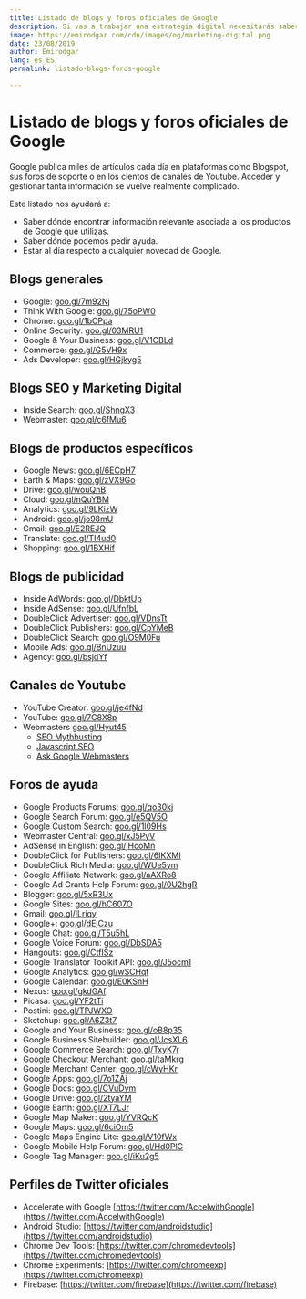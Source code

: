 ```yaml
---
title: Listado de blogs y foros oficiales de Google
description: Si vas a trabajar una estrategia digital necesitarás saber dónde encontrar toda la información relacionada con Google
image: https://emirodgar.com/cdn/images/og/marketing-digital.png
date: 23/08/2019
author: Emirodgar
lang: es_ES
permalink: listado-blogs-foros-google

---
```


# Listado de blogs y foros oficiales de Google

Google publica miles de artículos cada día en plataformas como Blogspot, sus foros de soporte o en los cientos de canales de Youtube. Acceder y gestionar tanta información se vuelve realmente complicado.

Este listado nos ayudará a:

 - Saber dónde encontrar información relevante asociada a los productos de Google que utilizas.
 - Saber dónde podemos pedir ayuda.
 - Estar al día respecto a cualquier novedad de Google.

## Blogs generales

- Google:  [goo.gl/7m92Nj](http://goo.gl/7m92Nj)
- Think With Google:  [goo.gl/75oPW0](http://goo.gl/75oPW0)
- Chrome:  [goo.gl/1bCPpa](http://goo.gl/1bCPpa)
- Online Security:  [goo.gl/03MRU1](http://goo.gl/03MRU1)
-   Google & Your Business:  [goo.gl/V1CBLd](http://goo.gl/V1CBLd)
-   Commerce:  [goo.gl/G5VH9x](http://goo.gl/G5VH9x)
-  Ads Developer: [goo.gl/HGjkyg5](https://googleadsdeveloper.blogspot.com/)

## Blogs SEO y Marketing Digital

-   Inside Search:  [goo.gl/ShngX3](http://goo.gl/ShngX3)
-   Webmaster:  [goo.gl/c6fMu6](http://goo.gl/c6fMu6)

## Blogs de productos específicos

-   Google News:  [goo.gl/6ECpH7](http://goo.gl/6ECpH7)
-   Earth & Maps:  [goo.gl/zVX9Go](http://goo.gl/zVX9Go)
-   Drive:  [goo.gl/wouQnB](http://goo.gl/wouQnB)
-   Cloud:  [goo.gl/nQuYBM](http://goo.gl/nQuYBM)
-   Analytics:  [goo.gl/9LKizW](http://goo.gl/9LKizW)
-   Android:  [goo.gl/jo98mU](http://goo.gl/jo98mU)
-  Gmail:  [goo.gl/E2REJQ](http://goo.gl/E2REJQ)
-   Translate:  [goo.gl/TI4ud0](http://goo.gl/TI4ud0)
-   Shopping:  [goo.gl/1BXHif](http://goo.gl/1BXHif)

## Blogs de publicidad

-   Inside AdWords:  [goo.gl/DbktUp](http://goo.gl/DbktUp)
-   Inside AdSense:  [goo.gl/UfnfbL](http://goo.gl/UfnfbL)
-   DoubleClick Advertiser:  [goo.gl/VDnsTt](http://goo.gl/VDnsTt)
-   DoubleClick Publishers:  [goo.gl/CpYMeB](http://goo.gl/CpYMeB)
-   DoubleClick Search:  [goo.gl/O9M0Fu](http://goo.gl/O9M0Fu)
-   Mobile Ads:  [goo.gl/BnUzuu](http://goo.gl/BnUzuu)
-   Agency:  [goo.gl/bsjdYf](http://goo.gl/bsjdYf)

## Canales de Youtube

-   YouTube Creator:  [goo.gl/je4fNd](http://goo.gl/je4fNd)
-   YouTube:  [goo.gl/7C8X8p](http://goo.gl/7C8X8p)
- Webmasters [goo.gl/Hyut45](https://www.youtube.com/channel/UCWf2ZlNsCGDS89VBF_awNvA)
  - [SEO Mythbusting](https://www.youtube.com/watch?v=B3eysnid0Sk&list=PLKoqnv2vTMUN6lFDz6qMBsz7-Jm8YRV9H)
  - [Javascript SEO](https://www.youtube.com/watch?v=LXF8bM4g-J4&list=PLKoqnv2vTMUPOalM1zuWDP9OQl851WMM9)
  - [Ask Google Webmasters](https://www.youtube.com/watch?v=dOrOPDcGRO0&list=PLKoqnv2vTMUM9wKeb-Gvm8bgpFM72yiXw)

## Foros de ayuda

-   Google Products Forums:  [goo.gl/qo30kj](http://goo.gl/qo30kj)
-   Google Search Forum:  [goo.gl/e5QV5O](http://goo.gl/e5QV5O)
-   Google Custom Search:  [goo.gl/1l09Hs](http://goo.gl/1l09Hs)
-   Webmaster Central:  [goo.gl/xJ5PyV](http://goo.gl/xJ5PyV)
-   AdSense in English:  [goo.gl/jHcoMn](http://goo.gl/jHcoMn)
-   DoubleClick for Publishers:  [goo.gl/6IKXMI](http://goo.gl/6IKXMI)
-   DoubleClick Rich Media:  [goo.gl/WUe5ym](http://goo.gl/WUe5ym)
-   Google Affiliate Network:  [goo.gl/aAXRo8](http://goo.gl/aAXRo8)
-   Google Ad Grants Help Forum:  [goo.gl/0U2hgR](http://goo.gl/0U2hgR)
-   Blogger:  [goo.gl/5xR3Ux](http://goo.gl/5xR3Ux)
-   Google Sites:  [goo.gl/hC607O](http://goo.gl/hC607O)
-   Gmail:  [goo.gl/ILriqy](http://goo.gl/ILriqy)
-   Google+:  [goo.gl/dEjCzu](http://goo.gl/dEjCzu)
-   Google Chat:  [goo.gl/T5u5hL](http://goo.gl/T5u5hL)
-   Google Voice Forum:  [goo.gl/DbSDA5](http://goo.gl/DbSDA5)
-   Hangouts:  [goo.gl/CtfISz](http://goo.gl/CtfISz)
-   Google Translator Toolkit API:  [goo.gl/J5ocm1](http://goo.gl/J5ocm1)
-   Google Analytics:  [goo.gl/wSCHqt](http://goo.gl/wSCHqt)
-   Google Calendar:  [goo.gl/E0KSnH](http://goo.gl/E0KSnH)
-   Nexus:  [goo.gl/gkdGAf](http://goo.gl/gkdGAf)
-   Picasa:  [goo.gl/YF2tTi](http://goo.gl/YF2tTi)
-   Postini:  [goo.gl/TPJWXO](http://goo.gl/TPJWXO)
-   Sketchup:  [goo.gl/A6Z3t7](http://goo.gl/A6Z3t7)
-   Google and Your Business:  [goo.gl/oB8p35](http://goo.gl/oB8p35)
-   Google Business Sitebuilder:  [goo.gl/JcsXL6](http://goo.gl/JcsXL6)
-   Google Commerce Search:  [goo.gl/TxyK7r](http://goo.gl/TxyK7r)
-   Google Checkout Merchant:  [goo.gl/taMkrg](http://goo.gl/taMkrg)
-   Google Merchant Center:  [goo.gl/cWyHKr](http://goo.gl/cWyHKr)
-   Google Apps:  [goo.gl/7o1ZAj](http://goo.gl/7o1ZAj)
-   Google Docs:  [goo.gl/CVuDym](http://goo.gl/CVuDym)
-   Google Drive:  [goo.gl/2tyaYM](http://goo.gl/2tyaYM)
-   Google Earth:  [goo.gl/XT7LJr](http://goo.gl/XT7LJr)
-   Google Map Maker:  [goo.gl/YVRQcK](http://goo.gl/YVRQcK)
-   Google Maps:  [goo.gl/6ciOm5](http://goo.gl/6ciOm5)
-   Google Maps Engine Lite:  [goo.gl/V10fWx](http://goo.gl/V10fWx)
-   Google Mobile Help Forum:  [goo.gl/Hd0PlC](http://goo.gl/Hd0PlC)
-   Google Tag Manager:  [goo.gl/iKu2g5](http://goo.gl/iKu2g5)

## Perfiles de Twitter oficiales

- Accelerate with Google [https://twitter.com/AccelwithGoogle](https://twitter.com/AccelwithGoogle)
- Android Studio: [https://twitter.com/androidstudio](https://twitter.com/androidstudio)
- Chrome Dev Tools: [https://twitter.com/chromedevtools](https://twitter.com/chromedevtools)
- Chrome Experiments: [https://twitter.com/chromeexp](https://twitter.com/chromeexp)
- Firebase: [https://twitter.com/firebase](https://twitter.com/firebase)
<!--stackedit_data:
eyJoaXN0b3J5IjpbMjAwNjMwNTgxMV19
-->
